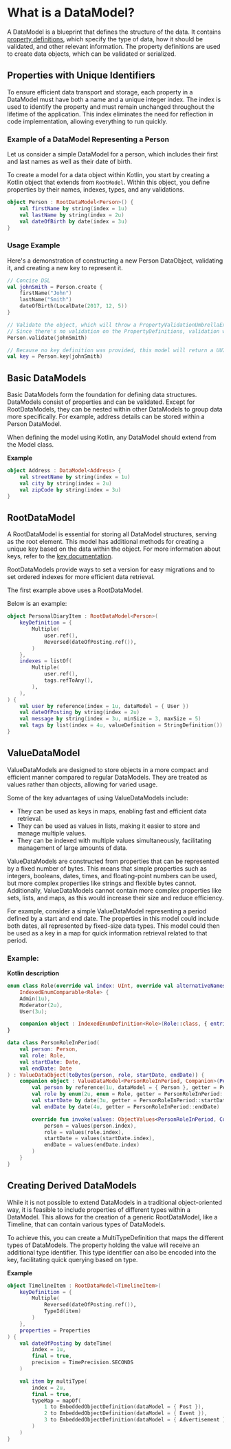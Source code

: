 # What is a DataModel?
A DataModel is a blueprint that defines the structure of the data. It contains
[property definitions](properties/properties.md), which specify the type of data, 
how it should be validated, and other relevant information. The property definitions 
are used to create data objects, which can be validated or serialized.

## Properties with Unique Identifiers

To ensure efficient data transport and storage, each property in a DataModel must have both a name and a unique integer
index. The index is used to identify the property and must remain unchanged throughout the lifetime of the application.
This index eliminates the need for reflection in code implementation, allowing everything to run quickly.

### Example of a DataModel Representing a Person

Let us consider a simple DataModel for a person, which includes their first and last names as well as their date of
birth.

To create a model for a data object within Kotlin, you start by creating a Kotlin object that extends from `RootModel`.
Within this object, you define properties by their names, indexes, types, and any validations.

```kotlin
object Person : RootDataModel<Person>() {
    val firstName by string(index = 1u)
    val lastName by string(index = 2u)
    val dateOfBirth by date(index = 3u)
}
```

### Usage Example

Here's a demonstration of constructing a new Person DataObject, validating it, and creating a new key to represent it.

```kotlin
// Concise DSL
val johnSmith = Person.create {
    firstName("John")
    lastName("Smith")
    dateOfBirth(LocalDate(2017, 12, 5))
}

// Validate the object, which will throw a PropertyValidationUmbrellaException if it's invalid
// Since there's no validation on the PropertyDefinitions, validation will succeed
Person.validate(johnSmith)

// Because no key definition was provided, this model will return a UUID-based key
val key = Person.key(johnSmith)
```

## Basic DataModels

Basic DataModels form the foundation for defining data structures. DataModels consist of properties and can be
validated. Except for RootDataModels, they can be nested within other DataModels to group data more specifically. For
example, address details can be stored within a Person DataModel.

When defining the model using Kotlin, any DataModel should extend from the Model class.

**Example**

```kotlin
object Address : DataModel<Address> {
    val streetName by string(index = 1u)
    val city by string(index = 2u)
    val zipCode by string(index = 3u)
}
```

## RootDataModel

A RootDataModel is essential for storing all DataModel structures, serving as the root element. This model has
additional methods for creating a unique key based on the data within the object. For more information about keys, refer
to the [key documentation](key.md).

RootDataModels provide ways to set a version for easy migrations and to set ordered indexes for more efficient data
retrieval.

The first example above uses a RootDataModel.

Below is an example:

```kotlin
object PersonalDiaryItem : RootDataModel<Person>(
    keyDefinition = {
        Multiple(
            user.ref(),
            Reversed(dateOfPosting.ref()),
        )
    },
    indexes = listOf(
        Multiple(
            user.ref(),
            tags.refToAny(),
        ),
    ),
) {
    val user by reference(index = 1u, dataModel = { User })
    val dateOfPosting by string(index = 2u)
    val message by string(index = 3u, minSize = 3, maxSize = 5)
    val tags by list(index = 4u, valueDefinition = StringDefinition())
}
```

## ValueDataModel

ValueDataModels are designed to store objects in a more compact and efficient manner compared to regular DataModels.
They are treated as values rather than objects, allowing for varied usage.

Some of the key advantages of using ValueDataModels include:

- They can be used as keys in maps, enabling fast and efficient data retrieval.
- They can be used as values in lists, making it easier to store and manage multiple values.
- They can be indexed with multiple values simultaneously, facilitating management of large amounts of data.

ValueDataModels are constructed from properties that can be represented by a fixed number of bytes. This means that
simple properties such as integers, booleans, dates, times, and floating-point numbers can be used, but more complex
properties like strings and flexible bytes cannot. Additionally, ValueDataModels cannot contain more complex properties
like sets, lists, and maps, as this would increase their size and reduce efficiency.

For example, consider a simple ValueDataModel representing a period defined by a start and end date. The properties in
this model could include both dates, all represented by fixed-size data types. This model could then be used as a key in
a map for quick information retrieval related to that period.

### Example:

**Kotlin description**

```kotlin
enum class Role(override val index: UInt, override val alternativeNames: Set<String>? = null) :
    IndexedEnumComparable<Role> {
    Admin(1u),
    Moderator(2u),
    User(3u);

    companion object : IndexedEnumDefinition<Role>(Role::class, { entries })
}

data class PersonRoleInPeriod(
    val person: Person,
    val role: Role,
    val startDate: Date,
    val endDate: Date
) : ValueDataObject(toBytes(person, role, startDate, endDate)) {
    companion object : ValueDataModel<PersonRoleInPeriod, Companion>(PersonRoleInPeriod::class) {
        val person by reference(1u, dataModel = { Person }, getter = PersonRoleInPeriod::person)
        val role by enum(2u, enum = Role, getter = PersonRoleInPeriod::role)
        val startDate by date(3u, getter = PersonRoleInPeriod::startDate)
        val endDate by date(4u, getter = PersonRoleInPeriod::endDate)

        override fun invoke(values: ObjectValues<PersonRoleInPeriod, Companion>) = PersonRoleInPeriod(
            person = values(person.index),
            role = values(role.index),
            startDate = values(startDate.index),
            endDate = values(endDate.index)
        )
    }
}
```

## Creating Derived DataModels

While it is not possible to extend DataModels in a traditional object-oriented way, it is feasible to include properties
of different types within a DataModel. This allows for the creation of a generic RootDataModel, like a Timeline, that
can contain various types of DataModels.

To achieve this, you can create a MultiTypeDefinition that maps the different types of DataModels. The property holding
the value will receive an additional type identifier. This type identifier can also be encoded into the key,
facilitating quick querying based on type.

**Example**

```kotlin
object TimelineItem : RootDataModel<TimelineItem>(
    keyDefinition = {
        Multiple(
            Reversed(dateOfPosting.ref()),
            TypeId(item)
        )
    },
    properties = Properties
) {
    val dateOfPosting by dateTime(
        index = 1u,
        final = true,
        precision = TimePrecision.SECONDS
    )

    val item by multiType(
        index = 2u,
        final = true,
        typeMap = mapOf(
            1 to EmbeddedObjectDefinition(dataModel = { Post }),
            2 to EmbeddedObjectDefinition(dataModel = { Event }),
            3 to EmbeddedObjectDefinition(dataModel = { Advertisement })
        )
    )
}
```
